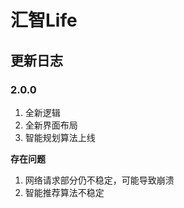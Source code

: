 # 汇智Life

## 更新日志
### 2.0.0
1. 全新逻辑
2. 全新界面布局
3. 智能规划算法上线

**存在问题**

1. 网络请求部分仍不稳定，可能导致崩溃
2. 智能推荐算法不稳定